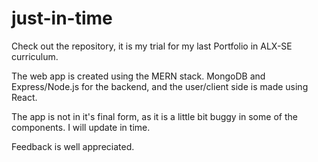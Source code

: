 # just-in-time

Check out the repository, it is my trial for my last Portfolio in ALX-SE curriculum. 

The web app is created using the MERN stack. MongoDB and Express/Node.js for the backend, and the user/client side is made using React. 

The app is not in it's final form, as it is a little bit buggy in some of the components. I will update in time. 

Feedback is well appreciated. 